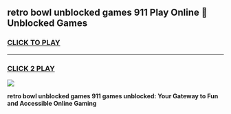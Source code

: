 
## retro bowl unblocked games 911 Play Online 👋 Unblocked Games
<h3>
<a href="https://premium.freeplayer.one?title=retro_bowl_unblocked_games_911&ref=19F">CLICK TO PLAY</a></h3>
<hr>

<h3>
<a href="https://premium.freeplayer.one?title=retro_bowl_unblocked_games_911&ref=19F">CLICK 2 PLAY</a>
  
</h3>

<a href="https://premium.freeplayer.one?title=retro_bowl_unblocked_games_911&ref=19F"><img src="https://clearcache.store/games.png"></a>


**retro bowl unblocked games 911 games unblocked: Your Gateway to Fun and Accessible Online Gaming**
